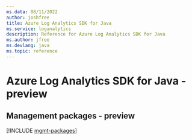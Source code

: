 ```yaml
---
ms.data: 08/11/2022
author: joshfree
title: Azure Log Analytics SDK for Java
ms.service: loganalytics
description: Reference for Azure Log Analytics SDK for Java
ms.author: jfree
ms.devlang: java
ms.topic: reference
---
```

# Azure Log Analytics SDK for Java - preview

## Management packages - preview
[!INCLUDE [mgmt-packages](log-analytics-mgmt-index.md)]